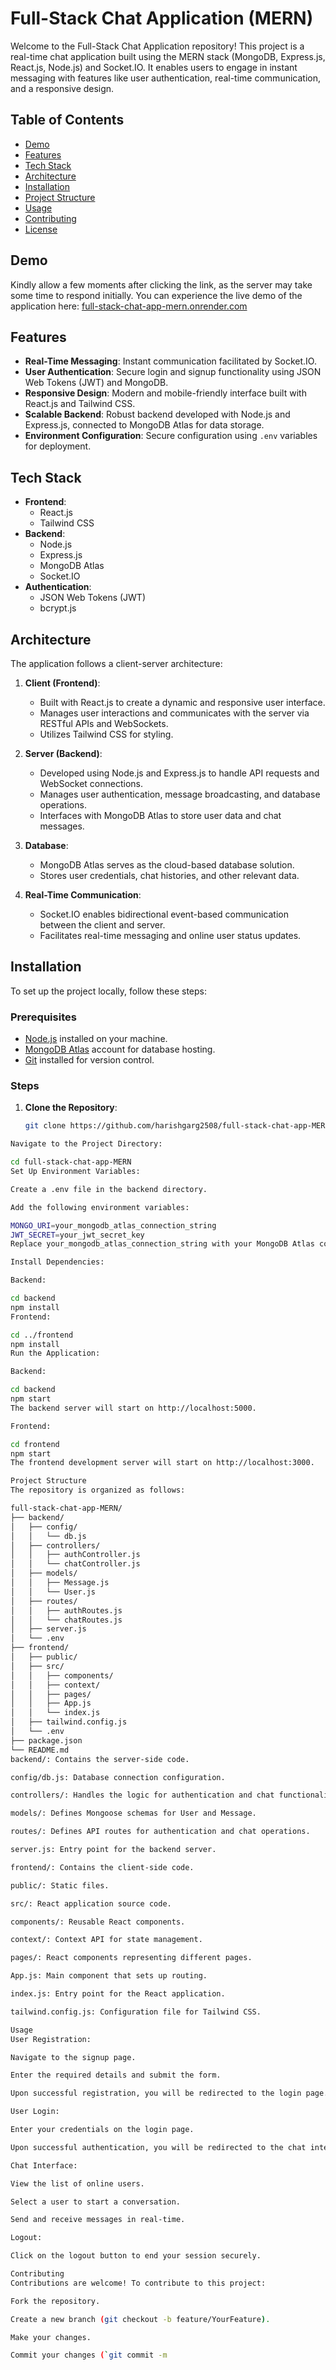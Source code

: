 # Full-Stack Chat Application (MERN)

Welcome to the Full-Stack Chat Application repository! This project is a real-time chat application built using the MERN stack (MongoDB, Express.js, React.js, Node.js) and Socket.IO. It enables users to engage in instant messaging with features like user authentication, real-time communication, and a responsive design.

## Table of Contents

- [Demo](#demo)
- [Features](#features)
- [Tech Stack](#tech-stack)
- [Architecture](#architecture)
- [Installation](#installation)
- [Project Structure](#project-structure)
- [Usage](#usage)
- [Contributing](#contributing)
- [License](#license)

## Demo
Kindly allow a few moments after clicking the link, as the server may take some time to respond initially.
You can experience the live demo of the application here: [full-stack-chat-app-mern.onrender.com](https://full-stack-chat-app-mern.onrender.com/)

## Features

- **Real-Time Messaging**: Instant communication facilitated by Socket.IO.
- **User Authentication**: Secure login and signup functionality using JSON Web Tokens (JWT) and MongoDB.
- **Responsive Design**: Modern and mobile-friendly interface built with React.js and Tailwind CSS.
- **Scalable Backend**: Robust backend developed with Node.js and Express.js, connected to MongoDB Atlas for data storage.
- **Environment Configuration**: Secure configuration using `.env` variables for deployment.

## Tech Stack

- **Frontend**:
  - React.js
  - Tailwind CSS
- **Backend**:
  - Node.js
  - Express.js
  - MongoDB Atlas
  - Socket.IO
- **Authentication**:
  - JSON Web Tokens (JWT)
  - bcrypt.js

## Architecture

The application follows a client-server architecture:

1. **Client (Frontend)**:
   - Built with React.js to create a dynamic and responsive user interface.
   - Manages user interactions and communicates with the server via RESTful APIs and WebSockets.
   - Utilizes Tailwind CSS for styling.

2. **Server (Backend)**:
   - Developed using Node.js and Express.js to handle API requests and WebSocket connections.
   - Manages user authentication, message broadcasting, and database operations.
   - Interfaces with MongoDB Atlas to store user data and chat messages.

3. **Database**:
   - MongoDB Atlas serves as the cloud-based database solution.
   - Stores user credentials, chat histories, and other relevant data.

4. **Real-Time Communication**:
   - Socket.IO enables bidirectional event-based communication between the client and server.
   - Facilitates real-time messaging and online user status updates.

## Installation

To set up the project locally, follow these steps:

### Prerequisites

- [Node.js](https://nodejs.org/) installed on your machine.
- [MongoDB Atlas](https://www.mongodb.com/cloud/atlas) account for database hosting.
- [Git](https://git-scm.com/) installed for version control.

### Steps

1. **Clone the Repository**:

   ```bash
   git clone https://github.com/harishgarg2508/full-stack-chat-app-MERN.git
   ```
```bash
Navigate to the Project Directory:

cd full-stack-chat-app-MERN
Set Up Environment Variables:

Create a .env file in the backend directory.

Add the following environment variables:

MONGO_URI=your_mongodb_atlas_connection_string
JWT_SECRET=your_jwt_secret_key
Replace your_mongodb_atlas_connection_string with your MongoDB Atlas connection string and your_jwt_secret_key with a secure secret key for JWT.

Install Dependencies:

Backend:

cd backend
npm install
Frontend:

cd ../frontend
npm install
Run the Application:

Backend:

cd backend
npm start
The backend server will start on http://localhost:5000.

Frontend:

cd frontend
npm start
The frontend development server will start on http://localhost:3000.
```

```bash
Project Structure
The repository is organized as follows:

full-stack-chat-app-MERN/
├── backend/
│   ├── config/
│   │   └── db.js
│   ├── controllers/
│   │   ├── authController.js
│   │   └── chatController.js
│   ├── models/
│   │   ├── Message.js
│   │   └── User.js
│   ├── routes/
│   │   ├── authRoutes.js
│   │   └── chatRoutes.js
│   ├── server.js
│   └── .env
├── frontend/
│   ├── public/
│   ├── src/
│   │   ├── components/
│   │   ├── context/
│   │   ├── pages/
│   │   ├── App.js
│   │   └── index.js
│   ├── tailwind.config.js
│   └── .env
├── package.json
└── README.md
backend/: Contains the server-side code.

config/db.js: Database connection configuration.

controllers/: Handles the logic for authentication and chat functionalities.

models/: Defines Mongoose schemas for User and Message.

routes/: Defines API routes for authentication and chat operations.

server.js: Entry point for the backend server.

frontend/: Contains the client-side code.

public/: Static files.

src/: React application source code.

components/: Reusable React components.

context/: Context API for state management.

pages/: React components representing different pages.

App.js: Main component that sets up routing.

index.js: Entry point for the React application.

tailwind.config.js: Configuration file for Tailwind CSS.
```
```bash
Usage
User Registration:

Navigate to the signup page.

Enter the required details and submit the form.

Upon successful registration, you will be redirected to the login page.

User Login:

Enter your credentials on the login page.

Upon successful authentication, you will be redirected to the chat interface.

Chat Interface:

View the list of online users.

Select a user to start a conversation.

Send and receive messages in real-time.

Logout:

Click on the logout button to end your session securely.

Contributing
Contributions are welcome! To contribute to this project:

Fork the repository.

Create a new branch (git checkout -b feature/YourFeature).

Make your changes.

Commit your changes (`git commit -m 
```
